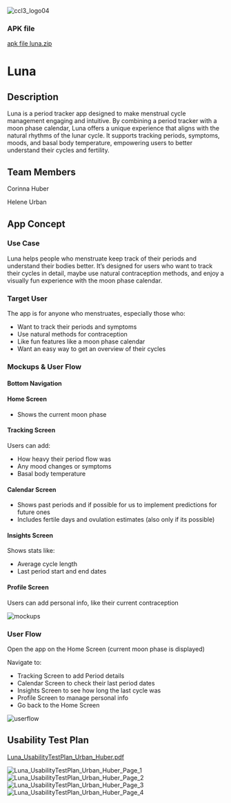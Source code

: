 ![ccl3_logo04](https://github.com/user-attachments/assets/d4caac1f-18b5-4f66-9ebd-16bae8c50ae6)


### APK file
[apk file luna.zip](https://github.com/user-attachments/files/18526964/apk.file.luna.zip)



# Luna

## Description
Luna is a period tracker app designed to make menstrual cycle management engaging and intuitive. By combining a period tracker with a moon phase calendar, Luna offers a unique experience that aligns with the natural rhythms of the lunar cycle. It supports tracking periods, symptoms, moods, and basal body temperature, empowering users to better understand their cycles and fertility.

## Team Members
Corinna Huber

Helene Urban

## App Concept

### Use Case
Luna helps people who menstruate keep track of their periods and understand their bodies better. It’s designed for users who want to track their cycles in detail, maybe use natural contraception methods, and enjoy a visually fun experience with the moon phase calendar.

### Target User
The app is for anyone who menstruates, especially those who:
- Want to track their periods and symptoms
- Use natural methods for contraception
- Like fun features like a moon phase calendar
- Want an easy way to get an overview of their cycles

### Mockups & User Flow
#### Bottom Navigation

#### Home Screen
- Shows the current moon phase

#### Tracking Screen

Users can add:
- How heavy their period flow was
- Any mood changes or symptoms
- Basal body temperature

#### Calendar Screen
- Shows past periods and if possible for us to implement predictions for future ones
- Includes fertile days and ovulation estimates (also only if its possible)

#### Insights Screen

Shows stats like:
- Average cycle length
- Last period start and end dates

#### Profile Screen
Users can add personal info, like their current contraception

![mockups](https://github.com/user-attachments/assets/b0fd8aee-924b-470b-b968-952c65ba5594)


### User Flow
Open the app on the Home Screen (current moon phase is displayed)

Navigate to:
- Tracking Screen to add Period details
- Calendar Screen to check their last period dates
- Insights Screen to see how long the last cycle was
- Profile Screen to manage personal info
- Go back to the Home Screen

![userflow](https://github.com/user-attachments/assets/bfda1351-0d68-4b49-8d45-b0eda9bdd674)


## Usability Test Plan

[Luna_UsabilityTestPlan_Urban_Huber.pdf](https://github.com/user-attachments/files/18476187/Luna_UsabilityTestPlan_Urban_Huber.pdf)

![Luna_UsabilityTestPlan_Urban_Huber_Page_1](https://github.com/user-attachments/assets/38947d4b-b04b-4450-8548-86bbb4cc3d2b)
![Luna_UsabilityTestPlan_Urban_Huber_Page_2](https://github.com/user-attachments/assets/3898c7ac-e04d-4907-80c9-e1f30293d9cd)
![Luna_UsabilityTestPlan_Urban_Huber_Page_3](https://github.com/user-attachments/assets/b10bc6fb-f6de-4789-9a30-9c055d454473)
![Luna_UsabilityTestPlan_Urban_Huber_Page_4](https://github.com/user-attachments/assets/135e45fd-80f4-4a12-88b1-a7ad1c6c88cb)

